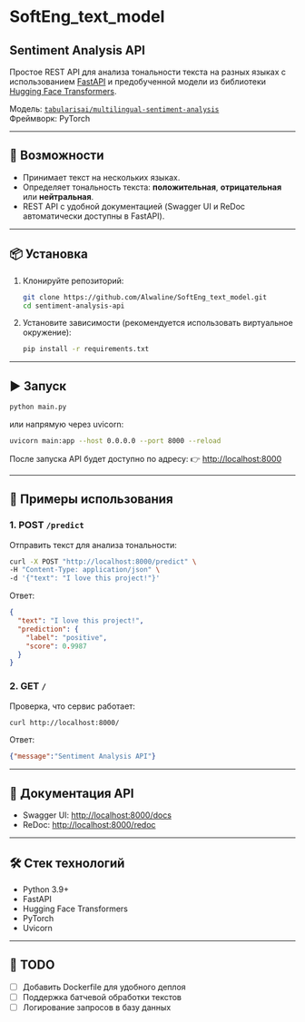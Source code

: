 # SoftEng_text_model

## Sentiment Analysis API

Простое REST API для анализа тональности текста на разных языках с использованием [FastAPI](https://fastapi.tiangolo.com/) и предобученной модели из библиотеки [Hugging Face Transformers](https://huggingface.co/).

Модель: [`tabularisai/multilingual-sentiment-analysis`](https://huggingface.co/tabularisai/multilingual-sentiment-analysis)  
Фреймворк: PyTorch

---

## 🚀 Возможности
- Принимает текст на нескольких языках.
- Определяет тональность текста: **положительная**, **отрицательная** или **нейтральная**.
- REST API с удобной документацией (Swagger UI и ReDoc автоматически доступны в FastAPI).

---

## 📦 Установка

1. Клонируйте репозиторий:
   ```bash
   git clone https://github.com/Alwaline/SoftEng_text_model.git
   cd sentiment-analysis-api
   ```


2. Установите зависимости (рекомендуется использовать виртуальное окружение):

   ```bash
   pip install -r requirements.txt
   ```

---

## ▶️ Запуск

```bash
python main.py
```

или напрямую через uvicorn:

```bash
uvicorn main:app --host 0.0.0.0 --port 8000 --reload
```

После запуска API будет доступно по адресу:
👉 [http://localhost:8000](http://localhost:8000)

---

## 📑 Примеры использования

### 1. POST `/predict`

Отправить текст для анализа тональности:

```bash
curl -X POST "http://localhost:8000/predict" \
-H "Content-Type: application/json" \
-d '{"text": "I love this project!"}'
```

Ответ:

```json
{
  "text": "I love this project!",
  "prediction": {
    "label": "positive",
    "score": 0.9987
  }
}
```

### 2. GET `/`

Проверка, что сервис работает:

```bash
curl http://localhost:8000/
```

Ответ:

```json
{"message":"Sentiment Analysis API"}
```

---

## 📖 Документация API

* Swagger UI: [http://localhost:8000/docs](http://localhost:8000/docs)
* ReDoc: [http://localhost:8000/redoc](http://localhost:8000/redoc)

---

## 🛠 Стек технологий

* Python 3.9+
* FastAPI
* Hugging Face Transformers
* PyTorch
* Uvicorn

---

## 📌 TODO

* [ ] Добавить Dockerfile для удобного деплоя
* [ ] Поддержка батчевой обработки текстов
* [ ] Логирование запросов в базу данных
